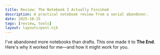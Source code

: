 ```yaml
---
title: Review: The Notebook I Actually Finished
description: A practical notebook review from a serial abandoner.
date: 2025-10-15
tags: [review, tools]
layout: layouts/post.njk
---
```

I've abandoned more notebooks than drafts. This one made it to **The End**. Here's why it worked for me—and how it might work for you.